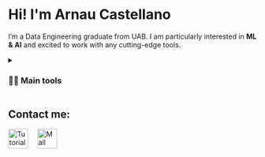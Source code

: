 # Hi! I'm Arnau Castellano

I’m a Data Engineering graduate from UAB. I am particularly interested in **ML & AI** and excited to work with any cutting-edge tools.

<details>
 <summary><h3>👨‍💻 Main tools</h3></summary>
 <p><i>From most to least proficient</i></p>
   <img align="left" alt="Python" width="40px" style="padding-right:5px;" src="https://cdn.jsdelivr.net/gh/devicons/devicon/icons/python/python-original.svg" />
   <img align="left" alt="ipynb" width="40px" style="padding-right:5px;" src="https://cdn.jsdelivr.net/gh/devicons/devicon/icons/jupyter/jupyter-original-wordmark.svg" />
   <img align="left" alt="PyTorch" width="40px" style="padding-right:5px;" src="https://cdn.jsdelivr.net/gh/devicons/devicon/icons/pytorch/pytorch-original-wordmark.svg" />
   <img align="left" alt="Linux" width="40px" style="padding-right:5px;" src="https://cdn.jsdelivr.net/gh/devicons/devicon/icons/linux/linux-original.svg" />
   <img align="left" alt="Pandas" width="40px" style="padding-right:5px;" src="https://cdn.jsdelivr.net/gh/devicons/devicon/icons/pandas/pandas-original-wordmark.svg" />
   <img align="left" alt="NumPy" width="40px" style="padding-right:5px;" src="https://cdn.jsdelivr.net/gh/devicons/devicon/icons/numpy/numpy-original-wordmark.svg" />
   <img align="left" alt="Git" width="40px" style="padding-right:5px;" src="https://cdn.jsdelivr.net/gh/devicons/devicon/icons/git/git-original.svg" />
   <img align="left" alt="Hugging Face" width="40px" style="padding-right:5px;" src="https://huggingface.co/datasets/huggingface/brand-assets/resolve/main/hf-logo.svg" />
   <img align="left" alt="Docker" width="40px" style="padding-right:5px;" src="https://cdn.jsdelivr.net/gh/devicons/devicon/icons/docker/docker-original-wordmark.svg" />
   <img align="left" alt="AWS" width="40px" style="padding-right:5px;" src="https://www.odigo.com/wp-content/uploads/2022/07/800px-Amazon_Web_Services_Logo.svg_.png" />
   <img align="left" alt="OpenCV" width="40px" style="padding-right:5px;" src="https://cdn.jsdelivr.net/gh/devicons/devicon/icons/opencv/opencv-original-wordmark.svg" />
   <img align="left" alt="Plotly" width="75px" style="padding-right:5px; "src="https://upload.wikimedia.org/wikipedia/commons/thumb/8/8a/Plotly-logo.png/1200px-Plotly-logo.png"/>
   <img align="left" alt="MongoDB" width="40px" style="padding-right:5px;" src="https://cdn.jsdelivr.net/gh/devicons/devicon/icons/mongodb/mongodb-original-wordmark.svg" />
   <img align="left" alt="MySQL" width="40px" style="padding-right:5px; "src="https://cdn.jsdelivr.net/gh/devicons/devicon/icons/mysql/mysql-original-wordmark.svg" />
   <img align="left" alt="R" width="40px" style="padding-right:5px; "src="https://upload.wikimedia.org/wikipedia/commons/thumb/1/1b/R_logo.svg/724px-R_logo.svg.png" />
   <img align="left" alt="C" width="40px" style="padding-right:5px;"src="https://cdn.jsdelivr.net/gh/devicons/devicon/icons/c/c-original.svg" />
   <img align="left" alt="MatLab" width="40px" style="padding-right:5px; "src="https://cdn.jsdelivr.net/gh/devicons/devicon/icons/matlab/matlab-original.svg" />
 <br>
 <br>
 <br>
</details>

## Contact me:
<!DOCTYPE html>
<html>
<body>
     <a href="https://www.linkedin.com/in/arnau-castellano"><img src="https://upload.wikimedia.org/wikipedia/commons/thumb/f/f8/LinkedIn_icon_circle.svg/1200px-LinkedIn_icon_circle.svg.png" alt="Tutorialspoint" width="40px" style="padding-right:15px;" ></a>
   </left>
  <a href="mailto:arnau.castellano1@gmail.com"><img src="https://www.iconpacks.net/icons/1/free-mail-icon-142-thumb.png" alt="Mail" width="40px"; style="padding-right:15px;"></a>
</body>
</html>
 


